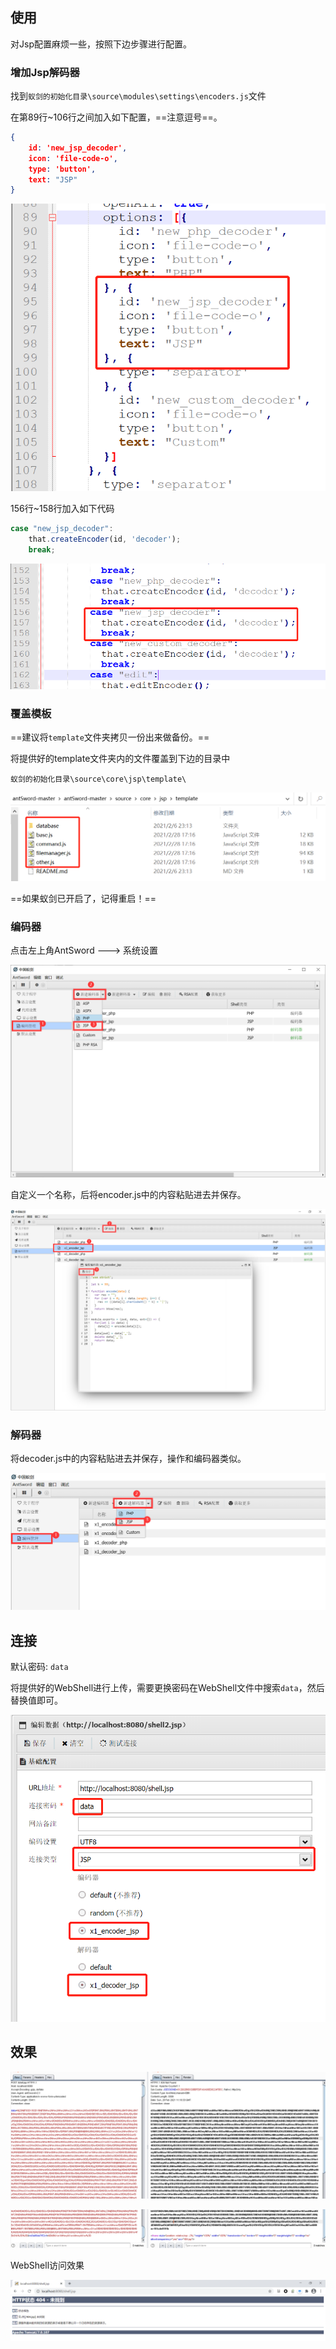 ## 使用

对Jsp配置麻烦一些，按照下边步骤进行配置。

### 增加Jsp解码器

找到`蚁剑的初始化目录\source\modules\settings\encoders.js`文件

在第89行~106行之间加入如下配置，==注意逗号==。

```json
{
    id: 'new_jsp_decoder',
    icon: 'file-code-o',
    type: 'button',
    text: "JSP"
}
```



![image-20210228194649734](images/README/image-20210228194649734.png)

156行~158行加入如下代码

```javascript
case "new_jsp_decoder":
	that.createEncoder(id, 'decoder');
	break;
```

![image-20210228194808703](images/README/image-20210228194808703.png)

### 覆盖模板

==建议将`template`文件夹拷贝一份出来做备份。==

将提供好的template文件夹内的文件覆盖到下边的目录中

`蚁剑的初始化目录\source\core\jsp\template\`

![image-20210228193857608](images/README/image-20210228193857608.png)

==如果蚁剑已开启了，记得重启！==

### 编码器

点击左上角AntSword ---> 系统设置

![image-20210228191111088](images/README/image-20210228191111088.png)

自定义一个名称，后将encoder.js中的内容粘贴进去并保存。

![image-20210228191148279](images/README/image-20210228191148279.png)

### 解码器

将decoder.js中的内容粘贴进去并保存，操作和编码器类似。

![image-20210228191219281](images/README/image-20210228191219281.png)

## 连接

默认密码: `data`

将提供好的WebShell进行上传，需要更换密码在WebShell文件中搜索`data`，然后替换值即可。

![image-20210228191305612](images/README/image-20210228191305612.png)

## 效果

![image-20210228191857083](images/README/image-20210228191857083.png)

![image-20210228191910218](images/README/image-20210228191910218.png)

WebShell访问效果

![image-20210228191515196](images/README/image-20210228191515196.png)
